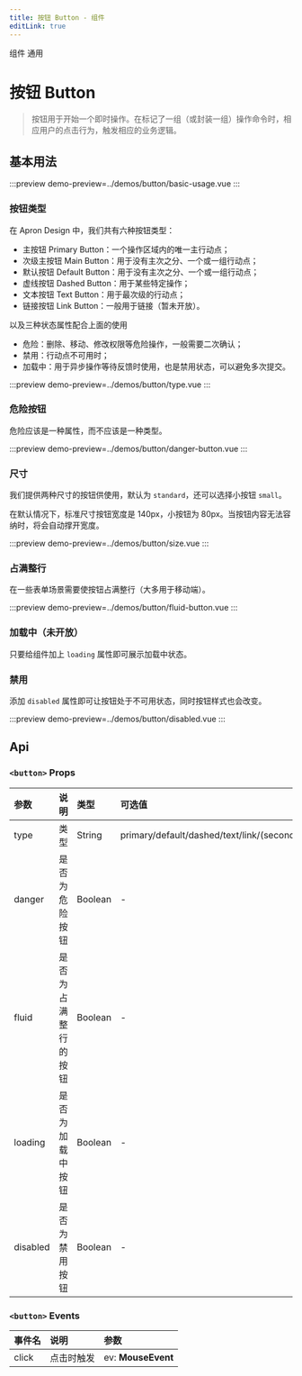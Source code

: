 ```yaml
---
title: 按钮 Button - 组件
editLink: true
---
```


<ap-breadcrumb>
  <ap-breadcrumb-item>组件</ap-breadcrumb-item>
  <ap-breadcrumb-item>通用</ap-breadcrumb-item>
</ap-breadcrumb>

# 按钮 Button
> 按钮用于开始一个即时操作。在标记了一组（或封装一组）操作命令时，相应用户的点击行为，触发相应的业务逻辑。

## 基本用法
:::preview
demo-preview=../demos/button/basic-usage.vue
:::

### 按钮类型
在 Apron Design 中，我们共有六种按钮类型：

- 主按钮 Primary Button：一个操作区域内的唯一主行动点；
- 次级主按钮 Main Button：用于没有主次之分、一个或一组行动点；
- 默认按钮 Default Button：用于没有主次之分、一个或一组行动点；
- 虚线按钮 Dashed Button：用于某些特定操作；
- 文本按钮 Text Button：用于最次级的行动点；
- 链接按钮 Link Button：一般用于链接（暂未开放）。

以及三种状态属性配合上面的使用
- 危险：删除、移动、修改权限等危险操作，一般需要二次确认；
- 禁用：行动点不可用时；
- 加载中：用于异步操作等待反馈时使用，也是禁用状态，可以避免多次提交。

:::preview
demo-preview=../demos/button/type.vue
:::

### 危险按钮
危险应该是一种属性，而不应该是一种类型。

:::preview
demo-preview=../demos/button/danger-button.vue
:::

### 尺寸
我们提供两种尺寸的按钮供使用，默认为 `standard`，还可以选择小按钮 `small`。

在默认情况下，标准尺寸按钮宽度是 140px，小按钮为 80px。当按钮内容无法容纳时，将会自动撑开宽度。

:::preview
demo-preview=../demos/button/size.vue
:::

### 占满整行
在一些表单场景需要使按钮占满整行（大多用于移动端）。

:::preview
demo-preview=../demos/button/fluid-button.vue
:::


### 加载中（未开放）
只要给组件加上 `loading` 属性即可展示加载中状态。


### 禁用
添加 `disabled` 属性即可让按钮处于不可用状态，同时按钮样式也会改变。

:::preview
demo-preview=../demos/button/disabled.vue
:::

## Api
### `<button>` Props
| 参数 | 说明 | 类型 | 可选值 | 默认值 | 备注 |
| :----- | :----- | :----- | :----- | :----- | :----- |
| type | 类型 | String | primary/default/dashed/text/link/(secondary) | default | - |
| danger | 是否为危险按钮 | Boolean | - | false | - |
| fluid | 是否为占满整行的按钮 | Boolean | - | false | - |
| loading | 是否为加载中按钮 | Boolean | - | false | 暂未开放 |
| disabled | 是否为禁用按钮 | Boolean | - | false | - |

### `<button>` Events

| 事件名 | 说明 | 参数 |
| :----- | :----- | :----- |
| click | 点击时触发 | ev: **MouseEvent** |